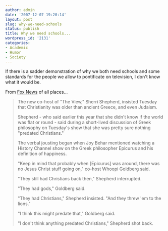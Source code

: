 ```yaml
---
author: admin
date: '2007-12-07 19:20:14'
layout: post
slug: why-we-need-schools
status: publish
title: Why we need schools...
wordpress_id: '2131'
categories:
- Academic
- Humor
- Society
---
```

If there is a sadder demonstration of why we both need schools and some standards for the people we allow to pontificate on television, I don't know what it would be.

From <a href="http://www.foxnews.com/story/0,2933,315194,00.html">Fox News</a> of all places...

<blockquote>The new co-host of "The View," Sherri Shepherd, insisted Tuesday that Christianity was older than ancient Greece, and even Judaism.

Shepherd - who said earlier this year that she didn't know if the world was flat or round - said during a short-lived discussion of Greek philosophy on Tuesday's show that she was pretty sure nothing "predated Christians."

The verbal jousting began when Joy Behar mentioned watching a History Channel show on the Greek philosopher Epicurus and his definition of happiness.

"Keep in mind that probably when [Epicurus] was around, there was no Jesus Christ stuff going on," co-host Whoopi Goldberg said.

"They still had Christians back then," Shepherd interrupted.

"They had gods," Goldberg said.

"They had Christians," Shepherd insisted. "And they threw 'em to the lions."

"I think this might predate that," Goldberg said.

"I don't think anything predated Christians," Shepherd shot back.</blockquote>
